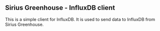 ## Sirius Greenhouse - InfluxDB client

This is a simple client for InfluxDB. It is used to send data to InfluxDB from Sirius Greenhouse.